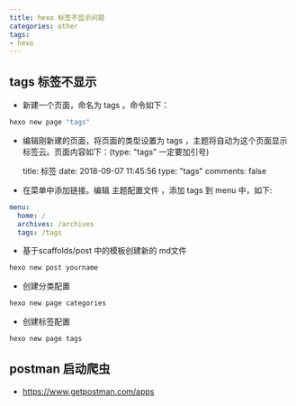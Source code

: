 ```yaml
---
title: hexo 标签不显示问题
categories: other
tags: 
- hexo
---
```


## tags 标签不显示

* 新建一个页面，命名为 tags 。命令如下：

```bash
hexo new page "tags"
```

* 编辑刚新建的页面，将页面的类型设置为 tags ，主题将自动为这个页面显示标签云。页面内容如下：(type: "tags" 一定要加引号) 

    title: 标签
    date: 2018-09-07 11:45:56
    type: "tags"
    comments: false

* 在菜单中添加链接。编辑 主题配置文件 ，添加 tags 到 menu 中，如下:

``` yml
menu:
  home: /
  archives: /archives
  tags: /tags
```

* 基于scaffolds/post 中的模板创建新的 md文件
```bash
hexo new post yourname
```

* 创建分类配置
```bash
hexo new page categories
```

* 创建标签配置
```bash
hexo new page tags
```


## postman 启动爬虫

* https://www.getpostman.com/apps